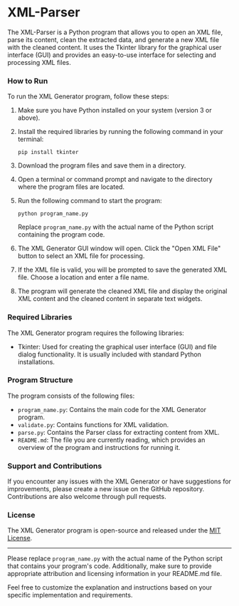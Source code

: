 # XML-Parser


The XML-Parser is a Python program that allows you to open an XML file, parse its content, clean the extracted data, and generate a new XML file with the cleaned content. It uses the Tkinter library for the graphical user interface (GUI) and provides an easy-to-use interface for selecting and processing XML files.

### How to Run

To run the XML Generator program, follow these steps:

1. Make sure you have Python installed on your system (version 3 or above).

2. Install the required libraries by running the following command in your terminal:
   ```
   pip install tkinter
   ```

3. Download the program files and save them in a directory.

4. Open a terminal or command prompt and navigate to the directory where the program files are located.

5. Run the following command to start the program:
   ```
   python program_name.py
   ```
   Replace `program_name.py` with the actual name of the Python script containing the program code.

6. The XML Generator GUI window will open. Click the "Open XML File" button to select an XML file for processing.

7. If the XML file is valid, you will be prompted to save the generated XML file. Choose a location and enter a file name.

8. The program will generate the cleaned XML file and display the original XML content and the cleaned content in separate text widgets.

### Required Libraries

The XML Generator program requires the following libraries:

- Tkinter: Used for creating the graphical user interface (GUI) and file dialog functionality. It is usually included with standard Python installations.

### Program Structure

The program consists of the following files:

- `program_name.py`: Contains the main code for the XML Generator program.
- `validate.py`: Contains functions for XML validation.
- `parse.py`: Contains the Parser class for extracting content from XML.
- `README.md`: The file you are currently reading, which provides an overview of the program and instructions for running it.

### Support and Contributions

If you encounter any issues with the XML Generator or have suggestions for improvements, please create a new issue on the GitHub repository. Contributions are also welcome through pull requests.

### License

The XML Generator program is open-source and released under the [MIT License](https://opensource.org/licenses/MIT).

---

Please replace `program_name.py` with the actual name of the Python script that contains your program's code. Additionally, make sure to provide appropriate attribution and licensing information in your README.md file.

Feel free to customize the explanation and instructions based on your specific implementation and requirements.
